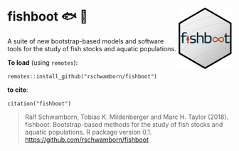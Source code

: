# fishboot :fish: :boot: <a><img src="man/figures/logo.png" align="right" height="138" /></a>


A suite of new bootstrap-based models and software tools for the study of fish stocks and aquatic populations. 

**To load** (using `remotes`):
```
remotes::install_github("rschwamborn/fishboot")
```

**to cite**:
```
citation("fishboot")
```

> Ralf Schwamborn, Tobias K. Mildenberger and Marc H. Taylor (2018).
  fishboot: Bootstrap-based methods for the study of fish stocks and
  aquatic populations. R package version 0.1.
  https://github.com/rschwamborn/fishboot
